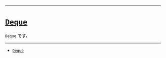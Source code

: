_____

# [`Deque`](https://github.com/titan-23/Library_py/blob/main/DataStructures/Deque)

`Deque` です。

_____

- [`Deque`](./Deque.md)

